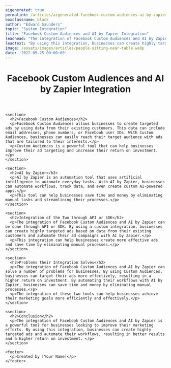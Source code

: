 ```yaml
---
aigenerated: true
permalink: /articles/aigenerated-facebook-custom-audiences-ai-by-zapier
boxclassname: black
author: "Edward Saunders"
topic: "System Integration"
title: "Facebook Custom Audiences and AI by Zapier Integration"
leadhead: "The integration of Facebook Custom Audiences and AI by Zapier is a powerful tool for businesses looking to improve their marketing efforts"
leadtext: "By using this integration, businesses can create highly targeted ads and automate their workflows, resulting in better results and a higher return on investment."
image: /assets/images/articles/people-sitting-near-table.webp
date: '2022-05-25 00:00:00'
---
```

<div class="arttext">    <header>
      <h1>Facebook Custom Audiences and AI by Zapier Integration</h1>
    </header>
    
    <section>
      <h2>Facebook Custom Audiences</h2>
      <p>Facebook Custom Audiences allows businesses to create targeted ads by using data from their existing customers. This data can include email addresses, phone numbers, or Facebook user IDs. With Custom Audiences, businesses can easily reach their target audience with ads that are tailored to their interests.</p>
      <p>Custom Audiences is a powerful tool that can help businesses improve their ad targeting and increase their return on investment.</p>
    </section>
    
    <section>
      <h2>AI by Zapier</h2>
      <p>AI by Zapier is an automation tool that uses artificial intelligence to automate everyday tasks. With AI by Zapier, businesses can automate workflows, track data, and even create custom AI-powered apps.</p>
      <p>This tool can help businesses save time and money by eliminating manual tasks and streamlining their processes.</p>
    </section>
    
    <section>
      <h2>Integration of the Two through API or SDK</h2>
      <p>The integration of Facebook Custom Audiences and AI by Zapier can be done through API or SDK. By using a custom integration, businesses can create highly targeted ads based on data from their existing customers and automate their ad campaigns with AI by Zapier.</p>
      <p>This integration can help businesses create more effective ads and save time by eliminating manual processes.</p>
    </section>
    
    <section>
      <h2>Problems their Integration Solves</h2>
      <p>The integration of Facebook Custom Audiences and AI by Zapier can solve a number of problems for businesses. By using Custom Audiences, businesses can target their ads more effectively, resulting in a higher return on investment. By automating their workflows with AI by Zapier, businesses can save time and money by eliminating manual processes.</p>
      <p>The integration of these two tools can help businesses achieve their marketing goals more efficiently and effectively.</p>
    </section>
    
    <section>
      <h2>Conclusion</h2>
      <p>The integration of Facebook Custom Audiences and AI by Zapier is a powerful tool for businesses looking to improve their marketing efforts. By using this integration, businesses can create highly targeted ads and automate their workflows, resulting in better results and a higher return on investment. </p>
    </section>
    
    <footer>
      <p>Created by [Your Name]</p>
    </footer>
</div>